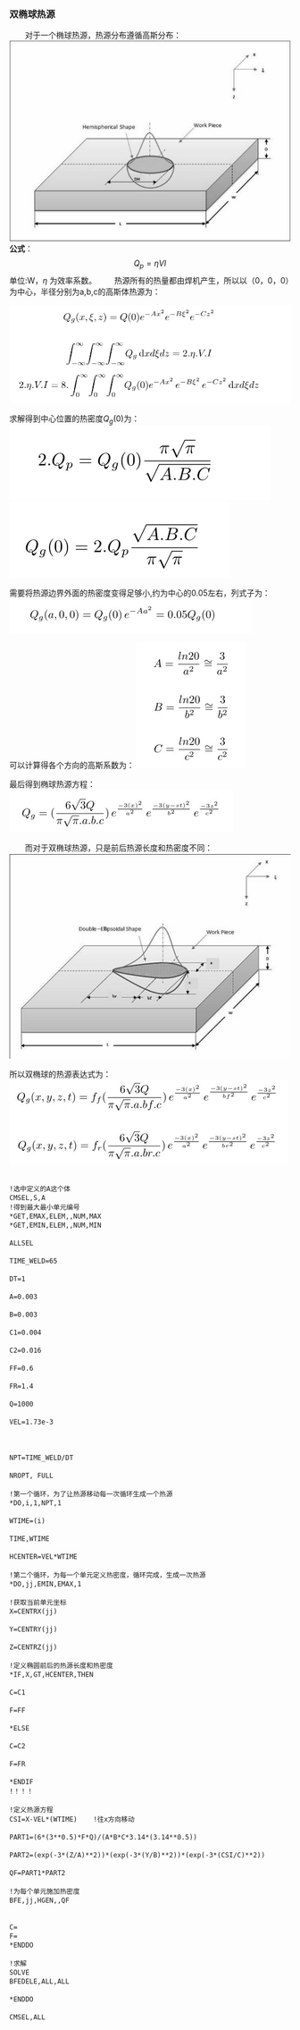 
### 双椭球热源
&emsp;&emsp;对于一个椭球热源，热源分布遵循高斯分布：
![椭球](picture/椭球.jpg)
**公式**：
$$ Q_p=\eta VI   $$ 
单位:W，$\eta$ 为效率系数。
&emsp;&emsp;热源所有的热量都由焊机产生，所以以（0，0，0）为中心，半径分别为a,b,c的高斯体热源为：


![eq2](picture/eq2.jpg)


求解得到中心位置的热密度$Q_g(0)$为：
![eq3](picture/eq3.jpg)
![eq4](picture/eq4.jpg)

需要将热源边界外面的热密度变得足够小,约为中心的0.05左右，列式子为：
![eq5](picture/eq5.jpg)

可以计算得各个方向的高斯系数为：
![eq6](picture/eq6.jpg)

最后得到椭球热源方程：
![eq7](picture/eq7.jpg)

&emsp;&emsp;而对于双椭球热源，只是前后热源长度和热密度不同：
![](picture/双椭球.jpg)

所以双椭球的热源表达式为：
![](picture/eq8.jpg)
```

!选中定义的A这个体
CMSEL,S,A
!得到最大最小单元编号
*GET,EMAX,ELEM,,NUM,MAX    
*GET,EMIN,ELEM,,NUM,MIN   

ALLSEL

TIME_WELD=65

DT=1

A=0.003

B=0.003

C1=0.004

C2=0.016

FF=0.6

FR=1.4

Q=1000

VEL=1.73e-3

 

NPT=TIME_WELD/DT

NROPT, FULL

!第一个循环，为了让热源移动每一次循环生成一个热源
*DO,i,1,NPT,1

WTIME=(i)

TIME,WTIME

HCENTER=VEL*WTIME

!第二个循环，为每一个单元定义热密度，循环完成，生成一次热源
*DO,jj,EMIN,EMAX,1

!获取当前单元坐标
X=CENTRX(jj)

Y=CENTRY(jj)

Z=CENTRZ(jj)

!定义椭圆前后的热源长度和热密度
*IF,X,GT,HCENTER,THEN

C=C1

F=FF

*ELSE

C=C2

F=FR

*ENDIF
!！！！

!定义热源方程
CSI=X-VEL*(WTIME)    !往x方向移动
 
PART1=(6*(3**0.5)*F*Q)/(A*B*C*3.14*(3.14**0.5))

PART2=(exp(-3*(Z/A)**2))*(exp(-3*(Y/B)**2))*(exp(-3*(CSI/C)**2))

QF=PART1*PART2

!为每个单元施加热密度
BFE,jj,HGEN,,QF


C=
F=
*ENDDO

!求解
SOLVE
BFEDELE,ALL,ALL

*ENDDO

CMSEL,ALL

```


